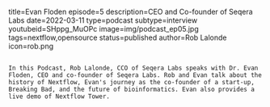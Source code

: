 title=Evan Floden
episode=5
description=CEO and Co-founder of Seqera Labs
date=2022-03-11
type=podcast
subtype=interview
youtubeid=SHppg_MuOPc
image=img/podcast_ep05.jpg
tags=nextflow,opensource
status=published
author=Rob Lalonde
icon=rob.png
~~~~~~

In this Podcast, Rob Lalonde, CCO of Seqera Labs speaks with Dr. Evan Floden, CEO and co-founder of Seqera Labs. Rob and Evan talk about the history of Nextflow, Evan's journey as the co-founder of a start-up, Breaking Bad, and the future of bioinformatics. Evan also provides a live demo of Nextflow Tower.
